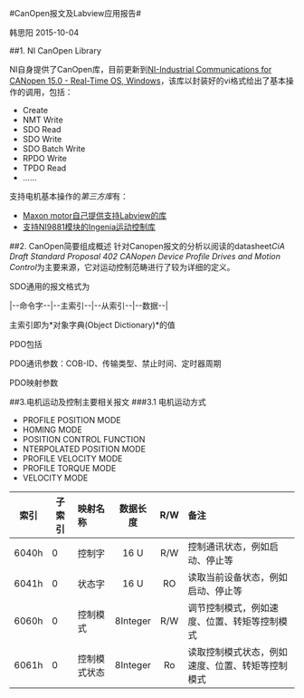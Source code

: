 #CanOpen报文及Labview应用报告#

韩思阳
2015-10-04

##1. NI CanOpen Library

NI自身提供了CanOpen库，目前更新到[NI-Industrial Communications for CANopen 15.0 - Real-Time OS, Windows](http://www.ni.com/download/ni-industrial-communications-for-canopen-15.0/5438/en/)，该库以封装好的vi格式给出了基本操作的调用，包括：

* Create
* NMT Write
* SDO Read
* SDO Write
* SDO Batch Write
* RPDO Write
* TPDO Read
* ......

支持电机基本操作的*第三方库*有：

* [Maxon motor自己提供支持Labview的库](http://sine.ni.com/nips/cds/view/p/lang/zhs/nid/209755)
* [支持NI9881模块的Ingenia运动控制库](http://sine.ni.com/nips/cds/view/p/lang/zhs/nid/210877)

##2. CanOpen简要组成概述
针对Canopen报文的分析以阅读的datasheet*CiA Draft Standard Proposal 402 CANopen Device Profile Drives and Motion Control*为主要来源，它对运动控制范畴进行了较为详细的定义。

SDO通用的报文格式为

|--命令字--|--主索引--|--从索引--|--数据--|

主索引即为*对象字典(Object Dictionary)*的值

PDO包括

PDO通讯参数：COB-ID、传输类型、禁止时间、定时器周期

PDO映射参数

##3.电机运动及控制主要相关报文
###3.1 电机运动方式

* PROFILE POSITION MODE
* HOMING MODE
* POSITION CONTROL FUNCTION
* NTERPOLATED POSITION MODE
* PROFILE VELOCITY MODE
* PROFILE TORQUE MODE
* VELOCITY MODE


|索引        |子索引           |映射名称  | 数据长度 | R/W | 备注 |
| ----- | -- | :---------------| :--------------:| :---:|:--------------------------------------------------------------------------|
| 6040h | 0 | 控制字 | 16 U | R/W |  控制通讯状态，例如启动、停止等|
| 6041h | 0 | 状态字 | 16 U | RO |  读取当前设备状态，例如启动、停止等|
| 6060h | 0 | 控制模式 | 8Integer | R/W |  调节控制模式，例如速度、位置、转矩等控制模式|
| 6061h | 0 | 控制模式状态 | 8Integer | Ro |  读取控制模式状态，例如速度、位置、转矩等控制模式|
